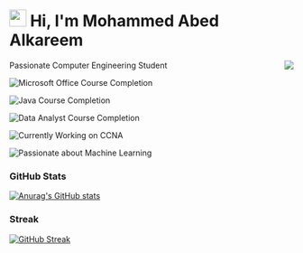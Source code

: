 # <img src="https://raw.githubusercontent.com/MartinHeinz/MartinHeinz/master/wave.gif" width="30px"> Hi, I'm Mohammed Abed Alkareem

<img src="https://api.visitorbadge.io/api/visitors?path=https%3A%2F%2Fgithub.com%2FMohammed-Abed-Alkareem%2FMohammed-Abed-Alkareem&countColor=%23263759" style="float: right;" />

Passionate Computer Engineering Student



<!---
Mohammed-Abed-Alkareem/Mohammed-Abed-Alkareem is a ✨ special ✨ repository because its `README.md` (this file) appears on your GitHub profile.
You can click the Preview link to take a look at your changes.
--->

![Microsoft Office Course Completion](https://img.shields.io/badge/Microsoft%20Office%20Course-Completed-red)

![Java Course Completion](https://img.shields.io/badge/Java%20Course-Completed-blue)

![Data Analyst Course Completion](https://img.shields.io/badge/Data%20Analyst%20Course-Completed-brightgreen)

![Currently Working on CCNA](https://img.shields.io/badge/Currently%20Working%20on-CCNA-orange)

![Passionate about Machine Learning](https://img.shields.io/badge/Passionate%20about-Machine%20Learning-pink)

### GitHub Stats

  [![Anurag's GitHub stats](https://github-readme-stats.vercel.app/api?username=Mohammed-Abed-Alkareem&count_private=true&show_icons=true&include_all_commits=true&theme=react)](https://github.com/anuraghazra/github-readme-stats)
  


### Streak
<a href="https://git.io/streak-stats"><img src="https://streak-stats.demolab.com?user=Mohammed-Abed-Alkareem&theme=dark&date_format=j%20M%5B%20Y%5D" alt="GitHub Streak" /></a>
